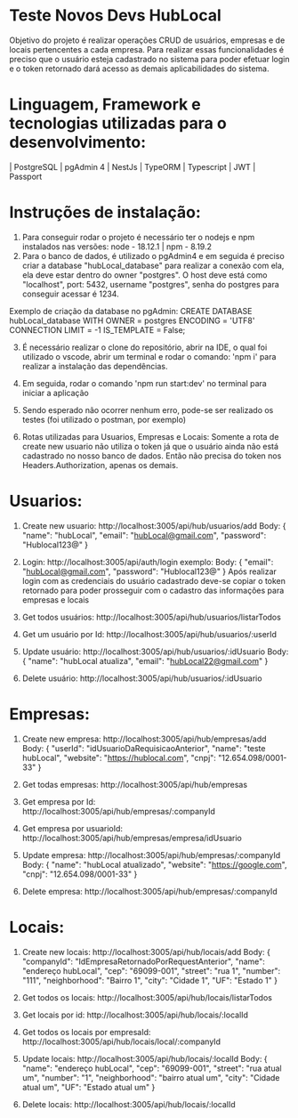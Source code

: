 # Teste Novos Devs HubLocal

Objetivo do projeto é realizar operações CRUD de usuários, empresas e de locais pertencentes a cada empresa. Para realizar essas funcionalidades é preciso que o usuário esteja cadastrado no sistema para poder efetuar login e o token retornado dará acesso as demais aplicabilidades do sistema.

# Linguagem, Framework e tecnologias utilizadas para o desenvolvimento:

| PostgreSQL
| pgAdmin 4
| NestJs
| TypeORM
| Typescript
| JWT
| Passport

# Instruções de instalação:

1. Para conseguir rodar o projeto é necessário ter o nodejs e npm instalados nas versões: node - 18.12.1 | npm - 8.19.2
2. Para o banco de dados, é utilizado o pgAdmin4 e em seguida é preciso criar a database "hubLocal_database" para realizar a conexão com ela, ela deve estar dentro do owner "postgres". O host deve está como "localhost", port: 5432, username "postgres", senha do postgres para conseguir acessar é 1234.

Exemplo de criação da database no pgAdmin:
CREATE DATABASE hubLocal_database
WITH
OWNER = postgres
ENCODING = 'UTF8'
CONNECTION LIMIT = -1
IS_TEMPLATE = False;

3. É necessário realizar o clone do repositório, abrir na IDE, o qual foi utilizado o vscode, abrir um terminal e rodar o comando: 'npm i' para realizar a instalação das dependências.

4. Em seguida, rodar o comando 'npm run start:dev' no terminal para iniciar a aplicação

5. Sendo esperado não ocorrer nenhum erro, pode-se ser realizado os testes (foi utilizado o postman, por exemplo)

6. Rotas utilizadas para Usuarios, Empresas e Locais:
   Somente a rota de create new usuario não utiliza o token já que o usuário ainda não está cadastrado no nosso banco de dados.
   Então não precisa do token nos Headers.Authorization, apenas os demais.

# Usuarios:

1. Create new usuario: http://localhost:3005/api/hub/usuarios/add
   Body:
   {
   "name": "hubLocal",
   "email": "hubLocal@gmail.com",
   "password": "Hublocal123@"
   }

2. Login: http://localhost:3005/api/auth/login
   exemplo:
   Body:
   {
   "email": "hubLocal@gmail.com",
   "password": "Hublocal123@"
   }
   Após realizar login com as credenciais do usuário cadastrado deve-se copiar o token retornado para poder prosseguir com o cadastro das informações para empresas e locais

3. Get todos usuários: http://localhost:3005/api/hub/usuarios/listarTodos

4. Get um usuário por Id: http://localhost:3005/api/hub/usuarios/:userId

5. Update usuário: http://localhost:3005/api/hub/usuarios/:idUsuario
   Body:
   {
   "name": "hubLocal atualiza",
   "email": "hubLocal22@gmail.com"
   }

6. Delete usuário: http://localhost:3005/api/hub/usuarios/:idUsuario

# Empresas:

1. Create new empresa: http://localhost:3005/api/hub/empresas/add
   Body:
   {
   "userId": "idUsuarioDaRequisicaoAnterior",
   "name": "teste hubLocal",
   "website": "https://hublocal.com",
   "cnpj": "12.654.098/0001-33"
   }

2. Get todas empresas: http://localhost:3005/api/hub/empresas

3. Get empresa por Id: http://localhost:3005/api/hub/empresas/:companyId

4. Get empresa por usuarioId: http://localhost:3005/api/hub/empresas/empresa/idUsuario

5. Update empresa: http://localhost:3005/api/hub/empresas/:companyId
   Body:
   {
   "name": "hubLocal atualizado",
   "website": "https://google.com",
   "cnpj": "12.654.098/0001-33"
   }

6. Delete empresa: http://localhost:3005/api/hub/empresas/:companyId

# Locais:

1. Create new locais: http://localhost:3005/api/hub/locais/add
   Body:
   {
   "companyId": "IdEmpresaRetornadoPorRequestAnterior",
   "name": "endereço hubLocal",
   "cep": "69099-001",
   "street": "rua 1",
   "number": "111",
   "neighborhood": "Bairro 1",
   "city": "Cidade 1",
   "UF": "Estado 1"
   }

2. Get todos os locais: http://localhost:3005/api/hub/locais/listarTodos

3. Get locais por id: http://localhost:3005/api/hub/locais/:localId

4. Get todos os locais por empresaId: http://localhost:3005/api/hub/locais/local/:companyId

5. Update locais: http://localhost:3005/api/hub/locais/:localId
   Body:
   {
   "name": "endereço hubLocal",
   "cep": "69099-001",
   "street": "rua atual um",
   "number": "1",
   "neighborhood": "bairro atual um",
   "city": "Cidade atual um",
   "UF": "Estado atual um"
   }

6. Delete locais: http://localhost:3005/api/hub/locais/:localId
